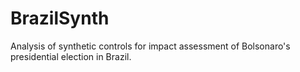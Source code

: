 # BrazilSynth
Analysis of synthetic controls for impact assessment of Bolsonaro's presidential election in Brazil.
